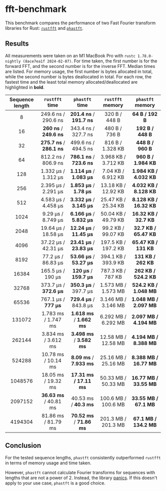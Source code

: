 # fft-benchmark

This benchmark compares the performance of two Fast Fourier transform libraries for Rust: [`rustfft`](https://crates.io/crates/rustfft) and [`phastft`](https://crates.io/crates/phastft).

## Results

All measurements were taken on an M1 MacBook Pro with `rustc 1.78.0-nightly (8ace7ea1f 2024-02-07)`. For time taken, the first number is for the forward FFT, and the second number is for the inverse FFT. Median times are listed. For memory usage, the first number is bytes allocated in total, while the second number is bytes deallocated in total. For each row, the fastest time and the least total memory allocated/deallocated are highlighted in **bold**.

| Sequence length |       `rustfft` time        |       `phastft` time        |  `rustfft` memory   |    `phastft` memory     |
| :-------------: | :-------------------------: | :-------------------------: | :-----------------: | :---------------------: |
|        8        |     249.6 ns / 290.6 ns     | **201.4 ns** / **191.7 ns** |    320 B / 448 B    |    **64 B / 192 B**     |
|       16        |  **260 ns** / **249.6 ns**  |     343.4 ns / 327.7 ns     |    480 B / 736 B    |    **192 B / 448 B**    |
|       32        | **275.7 ns** / **286.1 ns** |     499.6 ns / 494.5 ns     |  816 B / 1.328 KB   |    **448 B / 960 B**    |
|       64        |     812.2 ns / 806.9 ns     | **786.1 ns** / **723.6 ns** | 3.968 KB / 3.712 KB |  **960 B / 1.984 KB**   |
|       128       |     1.332 μs / 1.312 μs     | **1.114 μs** / **1.083 μs** | 7.04 KB / 6.912 KB  | **1.984 KB / 4.032 KB** |
|       256       |     2.395 μs / 2.291 μs     | **1.853 μs** / **1.78 μs**  | 13.18 KB / 12.92 KB | **4.032 KB / 8.128 KB** |
|       512       |     4.583 μs / 4.458 μs     | **3.332 μs** / **3.145 μs** | 25.47 KB / 25.34 KB | **8.128 KB / 16.32 KB** |
|      1024       |     9.29 μs / 8.749 μs      | **6.166 μs** / **5.832 μs** | 50.04 KB / 49.79 KB | **16.32 KB / 32.7 KB**  |
|      2048       |     19.64 μs / 18.58 μs     | **12.24 μs** / **11.45 μs** | 99.2 KB / 99.07 KB  | **32.7 KB / 65.47 KB**  |
|      4096       |     37.22 μs / 42.31 μs     | **23.41 μs** / **23.83 μs** | 197.5 KB / 197.2 KB |  **65.47 KB / 131 KB**  |
|      8192       |     77.2 μs / 86.83 μs      | **53.66 μs** / **53.27 μs** | 394.1 KB / 393.9 KB |   **131 KB / 262 KB**   |
|      16384      |      165.5 μs / 190 μs      |  **120 μs** / **159.7 μs**  |  787.3 KB / 787 KB  |  **262 KB / 524.2 KB**  |
|      32768      |   373.7 μs / **372.6 μs**   |   **350.3 μs** / 397.7 μs   | 1.573 MB / 1.573 MB | **524.2 KB / 1.048 MB** |
|      65536      |    767.1 μs / **777 μs**    |   **729.4 μs** / 843.8 μs   | 3.146 MB / 3.146 MB | **1.048 MB / 2.097 MB** |
|     131072      |     1.783 ms / 1.747 ms     | **1.618 ms** / **1.662 ms** | 6.292 MB / 6.292 MB | **2.097 MB / 4.194 MB** |
|     262144      |     3.834 ms / 3.612 ms     | **3.498 ms** / **3.582 ms** | 12.58 MB / 12.58 MB | **4.194 MB / 8.388 MB** |
|     524288      |     10.78 ms / 10.14 ms     | **8.09 ms** / **7.933 ms**  | 25.16 MB / 25.16 MB | **8.388 MB / 16.77 MB** |
|     1048576     |     18.05 ms / 19.32 ms     |   **17.31 ms / 17.11 ms**   | 50.33 MB / 50.33 MB | **16.77 MB / 33.55 MB** |
|     2097152     |   **36.63 ms** / 40.81 ms   |   40.53 ms / **40.3 ms**    | 100.6 MB / 100.6 MB | **33.55 MB / 67.1 MB**  |
|     4194304     |     81.86 ms / 81.79 ms     | **70.52 ms** / **71.86 ms** | 201.3 MB / 201.3 MB | **67.1 MB / 134.2 MB**  |

## Conclusion

For the tested sequence lengths, `phastft` consistently outperformed `rustfft` in terms of memory usage and time taken.

However, `phastft` cannot calculate Fourier transforms for sequences with lengths that are not a power of 2. Instead, the library [panics](https://github.com/QuState/PhastFT/blob/a8d948561152d8dce760383b463d3b59cf897f0b/src/lib.rs#L68). If this doesn't apply to your use case, `phastft` is a good choice.
